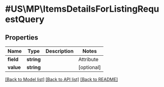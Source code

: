 # #US\MP\ItemsDetailsForListingRequestQuery

## Properties

Name | Type | Description | Notes
------------ | ------------- | ------------- | -------------
**field** | **string** | | Attribute | Description | Data Type | --- | ----------- | ------- | title | Product Title | string | | sku | An arbitrary alphanumeric unique ID, seller-specified, identifying each item | string | | itemId | Specifies the item identifier generated by Walmart | string | | [optional]
**value** | **string** |  | [optional]


[[Back to Model list]](../) [[Back to API list]](../../Api/US/MP) [[Back to README]](../../README.md)
